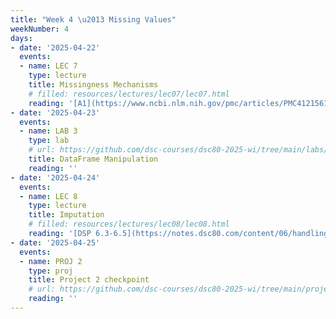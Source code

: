 ```yaml
---
title: "Week 4 \u2013 Missing Values"
weekNumber: 4
days:
- date: '2025-04-22'
  events:
  - name: LEC 7
    type: lecture
    title: Missingness Mechanisms
    # filled: resources/lectures/lec07/lec07.html
    reading: '[A1](https://www.ncbi.nlm.nih.gov/pmc/articles/PMC4121561/), [A2](https://stefvanbuuren.name/fimd/sec-MCAR.html)'
- date: '2025-04-23'
  events:
  - name: LAB 3
    type: lab
    # url: https://github.com/dsc-courses/dsc80-2025-wi/tree/main/labs/lab03
    title: DataFrame Manipulation
    reading: ''
- date: '2025-04-24'
  events:
  - name: LEC 8
    type: lecture
    title: Imputation
    # filled: resources/lectures/lec08/lec08.html
    reading: '[DSP 6.3-6.5](https://notes.dsc80.com/content/06/handling-missing-data.html)'
- date: '2025-04-25'
  events:
  - name: PROJ 2
    type: proj
    title: Project 2 checkpoint
    # url: https://github.com/dsc-courses/dsc80-2025-wi/tree/main/projects/project02
    reading: ''
---
```

